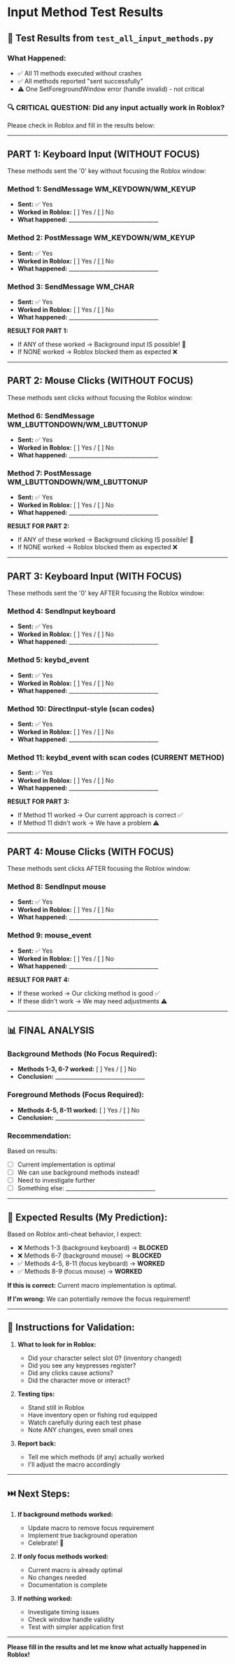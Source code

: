 # Input Method Test Results

## 🧪 Test Results from `test_all_input_methods.py`

### What Happened:
- ✅ All 11 methods executed without crashes
- ✅ All methods reported "sent successfully"
- ⚠️ One SetForegroundWindow error (handle invalid) - not critical

### 🔍 CRITICAL QUESTION: Did any input actually work in Roblox?

Please check in Roblox and fill in the results below:

---

## PART 1: Keyboard Input (WITHOUT FOCUS)

These methods sent the '0' key without focusing the Roblox window:

### Method 1: SendMessage WM_KEYDOWN/WM_KEYUP
- **Sent:** ✅ Yes
- **Worked in Roblox:** [ ] Yes / [ ] No
- **What happened:** ________________________________

### Method 2: PostMessage WM_KEYDOWN/WM_KEYUP
- **Sent:** ✅ Yes
- **Worked in Roblox:** [ ] Yes / [ ] No
- **What happened:** ________________________________

### Method 3: SendMessage WM_CHAR
- **Sent:** ✅ Yes
- **Worked in Roblox:** [ ] Yes / [ ] No
- **What happened:** ________________________________

**RESULT FOR PART 1:**
- If ANY of these worked → Background input IS possible! 🎉
- If NONE worked → Roblox blocked them as expected ❌

---

## PART 2: Mouse Clicks (WITHOUT FOCUS)

These methods sent clicks without focusing the Roblox window:

### Method 6: SendMessage WM_LBUTTONDOWN/WM_LBUTTONUP
- **Sent:** ✅ Yes
- **Worked in Roblox:** [ ] Yes / [ ] No
- **What happened:** ________________________________

### Method 7: PostMessage WM_LBUTTONDOWN/WM_LBUTTONUP
- **Sent:** ✅ Yes
- **Worked in Roblox:** [ ] Yes / [ ] No
- **What happened:** ________________________________

**RESULT FOR PART 2:**
- If ANY of these worked → Background clicking IS possible! 🎉
- If NONE worked → Roblox blocked them as expected ❌

---

## PART 3: Keyboard Input (WITH FOCUS)

These methods sent the '0' key AFTER focusing the Roblox window:

### Method 4: SendInput keyboard
- **Sent:** ✅ Yes
- **Worked in Roblox:** [ ] Yes / [ ] No
- **What happened:** ________________________________

### Method 5: keybd_event
- **Sent:** ✅ Yes
- **Worked in Roblox:** [ ] Yes / [ ] No
- **What happened:** ________________________________

### Method 10: DirectInput-style (scan codes)
- **Sent:** ✅ Yes
- **Worked in Roblox:** [ ] Yes / [ ] No
- **What happened:** ________________________________

### Method 11: keybd_event with scan codes (CURRENT METHOD)
- **Sent:** ✅ Yes
- **Worked in Roblox:** [ ] Yes / [ ] No
- **What happened:** ________________________________

**RESULT FOR PART 3:**
- If Method 11 worked → Our current approach is correct ✅
- If Method 11 didn't work → We have a problem ⚠️

---

## PART 4: Mouse Clicks (WITH FOCUS)

These methods sent clicks AFTER focusing the Roblox window:

### Method 8: SendInput mouse
- **Sent:** ✅ Yes
- **Worked in Roblox:** [ ] Yes / [ ] No
- **What happened:** ________________________________

### Method 9: mouse_event
- **Sent:** ✅ Yes
- **Worked in Roblox:** [ ] Yes / [ ] No
- **What happened:** ________________________________

**RESULT FOR PART 4:**
- If these worked → Our clicking method is good ✅
- If these didn't work → We may need adjustments ⚠️

---

## 📊 FINAL ANALYSIS

### Background Methods (No Focus Required):
- **Methods 1-3, 6-7 worked:** [ ] Yes / [ ] No
- **Conclusion:** ________________________________

### Foreground Methods (Focus Required):
- **Methods 4-5, 8-11 worked:** [ ] Yes / [ ] No
- **Conclusion:** ________________________________

### Recommendation:
Based on results:
- [ ] Current implementation is optimal
- [ ] We can use background methods instead!
- [ ] Need to investigate further
- [ ] Something else: ________________________________

---

## 🎯 Expected Results (My Prediction):

Based on Roblox anti-cheat behavior, I expect:

- ❌ Methods 1-3 (background keyboard) → **BLOCKED**
- ❌ Methods 6-7 (background mouse) → **BLOCKED**
- ✅ Methods 4-5, 8-11 (focus keyboard) → **WORKED**
- ✅ Methods 8-9 (focus mouse) → **WORKED**

**If this is correct:** Current macro implementation is optimal.

**If I'm wrong:** We can potentially remove the focus requirement!

---

## 📝 Instructions for Validation:

1. **What to look for in Roblox:**
   - Did your character select slot 0? (inventory changed)
   - Did you see any keypresses register?
   - Did any clicks cause actions?
   - Did the character move or interact?

2. **Testing tips:**
   - Stand still in Roblox
   - Have inventory open or fishing rod equipped
   - Watch carefully during each test phase
   - Note ANY changes, even small ones

3. **Report back:**
   - Tell me which methods (if any) actually worked
   - I'll adjust the macro accordingly

---

## ⏭️ Next Steps:

1. **If background methods worked:**
   - Update macro to remove focus requirement
   - Implement true background operation
   - Celebrate! 🎉

2. **If only focus methods worked:**
   - Current macro is already optimal
   - No changes needed
   - Documentation is complete

3. **If nothing worked:**
   - Investigate timing issues
   - Check window handle validity
   - Test with simpler application first

---

**Please fill in the results and let me know what actually happened in Roblox!**
